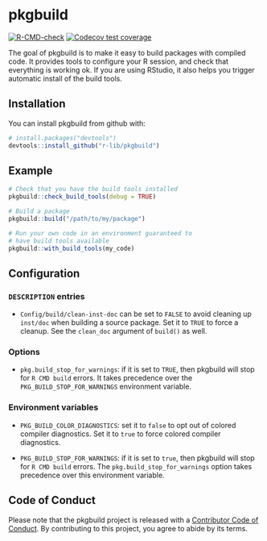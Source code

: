 # pkgbuild

<!-- badges: start -->
[![R-CMD-check](https://github.com/r-lib/pkgbuild/actions/workflows/R-CMD-check.yaml/badge.svg)](https://github.com/r-lib/pkgbuild/actions/workflows/R-CMD-check.yaml)
[![Codecov test coverage](https://codecov.io/gh/r-lib/pkgbuild/branch/main/graph/badge.svg)](https://app.codecov.io/gh/r-lib/pkgbuild?branch=main)
<!-- badges: end -->

The goal of pkgbuild is to make it easy to build packages with compiled code. It provides tools to configure your R session, and check that everything is working ok. If you are using RStudio, it also helps you trigger automatic install of the build tools.

## Installation

You can install pkgbuild from github with:

``` r
# install.packages("devtools")
devtools::install_github("r-lib/pkgbuild")
```

## Example

``` r
# Check that you have the build tools installed
pkgbuild::check_build_tools(debug = TRUE)

# Build a package
pkgbuild::build("/path/to/my/package")

# Run your own code in an environment guaranteed to
# have build tools available
pkgbuild::with_build_tools(my_code)
```

## Configuration

### `DESCRIPTION` entries

* `Config/build/clean-inst-doc` can be set to `FALSE` to avoid cleaning up
  `inst/doc` when building a source package. Set it to `TRUE` to force a
  cleanup. See the `clean_doc` argument of `build()` as well.

### Options

* `pkg.build_stop_for_warnings`: if it is set to `TRUE`, then pkgbuild will stop
  for `R CMD build` errors. It takes precedence over the
  `PKG_BUILD_STOP_FOR_WARNINGS` environment variable.

### Environment variables

* `PKG_BUILD_COLOR_DIAGNOSTICS`: set it to `false` to opt out of colored
  compiler diagnostics. Set it to `true` to force colored compiler
  diagnostics.

* `PKG_BUILD_STOP_FOR_WARNINGS`: if it is set to `true`, then pkgbuild will stop
  for `R CMD build` errors. The `pkg.build_stop_for_warnings` option takes
  precedence over this environment variable.

## Code of Conduct

Please note that the pkgbuild project is released with a
[Contributor Code of Conduct](https://r-lib.github.io/pkgbuild/CODE_OF_CONDUCT.html).
By contributing to this project, you agree to abide by its terms.

